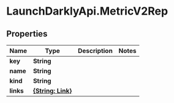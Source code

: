 # LaunchDarklyApi.MetricV2Rep

## Properties

Name | Type | Description | Notes
------------ | ------------- | ------------- | -------------
**key** | **String** |  | 
**name** | **String** |  | 
**kind** | **String** |  | 
**links** | [**{String: Link}**](Link.md) |  | 


